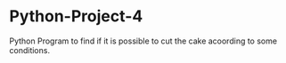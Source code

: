 # Python-Project-4
Python Program to find if it is possible to cut the cake acoording to some conditions.      
